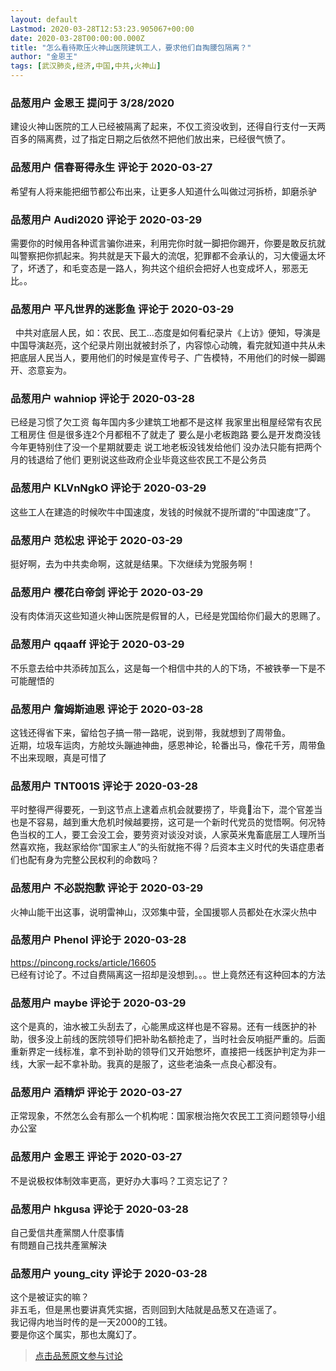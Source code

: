 ```yaml
---
layout: default
Lastmod: 2020-03-28T12:53:23.905067+00:00
date: 2020-03-28T00:00:00.000Z
title: "怎么看待欺压火神山医院建筑工人，要求他们自掏腰包隔离？"
author: "金恩王"
tags: [武汉肺炎,经济,中国,中共,火神山]
---
```



### 品葱用户 **金恩王** 提问于 3/28/2020
    
建设火神山医院的工人已经被隔离了起来，不仅工资没收到，还得自行支付一天两百多的隔离费，过了指定日期之后依然不把他们放出来，已经很气愤了。
    
                

### 品葱用户 **信春哥得永生** 评论于 2020-03-27
        
希望有人将来能把细节都公布出来，让更多人知道什么叫做过河拆桥，卸磨杀驴
        
                

### 品葱用户 **Audi2020** 评论于 2020-03-29
        
需要你的时候用各种谎言骗你进来，利用完你时就一脚把你踢开，你要是敢反抗就叫警察把你抓起来。狗共就是天下最大的流氓，犯罪都不会承认的，习大傻逼太坏了，坏透了，和毛变态是一路人，狗共这个组织会把好人也变成坏人，邪恶无比。。
        
                

### 品葱用户 **平凡世界的迷影鱼** 评论于 2020-03-29
        
  中共对底层人民，如：农民、民工…态度是如何看纪录片《上访》便知，导演是中国导演赵亮，这个纪录片刚出就被封杀了，内容惊心动魄，看完就知道中共从未把底层人民当人，要用他们的时候是宣传号子、广告模特，不用他们的时候一脚踢开、恣意妄为。
        
                

### 品葱用户 **wahniop** 评论于 2020-03-28
        
已经是习惯了欠工资 每年国内多少建筑工地都不是这样 我家里出租屋经常有农民工租房住 但是很多连2个月都租不了就走了 要么是小老板跑路 要么是开发商没钱 今年更特别住了没一个星期就要走 说工地老板没钱发给他们 没办法只能有把两个月的钱退给了他们 更别说这些政府企业毕竟这些农民工不是公务员
        
                

### 品葱用户 **KLVnNgkO** 评论于 2020-03-29
        
这些工人在建造的时候吹牛中国速度，发钱的时候就不提所谓的“中国速度”了。
        
                

### 品葱用户 **范松忠** 评论于 2020-03-29
        
挺好啊，去为中共卖命啊，这就是结果。下次继续为党服务啊！
        
                

### 品葱用户 **樱花白帝剑** 评论于 2020-03-29
        
没有肉体消灭这些知道火神山医院是假冒的人，已经是党国给你们最大的恩赐了。
        
                

### 品葱用户 **qqaaff** 评论于 2020-03-29
        
不乐意去给中共添砖加瓦么，这是每一个相信中共的人的下场，不被铁拳一下是不可能醒悟的
        
                

### 品葱用户 **詹姆斯迪恩** 评论于 2020-03-28
        
这钱还得省下来，留给包子搞一带一路呢，说到带，我就想到了周带鱼。  
近期，垃圾车运肉，方舱坟头蹦迪神曲，感恩神论，轮番出马，像花千芳，周带鱼不出来现眼，真是可惜了
        
                

### 品葱用户 **TNT001S** 评论于 2020-03-28
        
平时整得严得要死，一到这节点上逮着点机会就要捞了，毕竟🐻治下，混个官差当也是不容易，越到重大危机时候越要捞，这可是一个新时代党员的觉悟啊。何况特色当权的工人，要工会没工会，要劳资对谈没对谈，人家英米鬼畜底层工人理所当然喜欢拖，我赵家给你“国家主人”的头衔就拖不得？后资本主义时代的失语症患者们也配有身为完整公民权利的命数吗？
        
                

### 品葱用户 **不必説抱歉** 评论于 2020-03-29
        
火神山能干出这事，说明雷神山，汉郊集中营，全国援鄂人员都处在水深火热中
        
                

### 品葱用户 **Phenol** 评论于 2020-03-28
        
https://pincong.rocks/article/16605  
已经有讨论了。不过自费隔离这一招却是没想到。。。世上竟然还有这种回本的方法
        
                

### 品葱用户 **maybe** 评论于 2020-03-29
        
这个是真的，油水被工头刮去了，心能黑成这样也是不容易。还有一线医护的补助，很多没上前线的医院领导们把补助名额抢走了，当时社会反响挺严重的。后面重新界定一线标准，拿不到补助的领导们又开始憋坏，直接把一线医护判定为非一线，大家一起不拿补助。我真的是服了，这些老油条一点良心都没有。
        
                

### 品葱用户 **酒精炉** 评论于 2020-03-27
        
正常现象，不然怎么会有那么一个机构呢：国家根治拖欠农民工工资问题领导小组办公室
        
                

### 品葱用户 **金恩王** 评论于 2020-03-27
        
不是说极权体制效率更高，更好办大事吗？工资忘记了？
        
                

### 品葱用户 **hkgusa** 评论于 2020-03-28
        
自己愛信共產黨關人什麼事情  
有問題自己找共產黨解決
        
                

### 品葱用户 **young_city** 评论于 2020-03-28
        
这个是被证实的嘛？  
非五毛，但是黑也要讲真凭实据，否则回到大陆就是品葱又在造谣了。  
我记得内地当时传的是一天2000的工钱。  
要是你这个属实，那也太魔幻了。
        
                





> [点击品葱原文参与讨论](https://pincong.rocks/question/22202)

